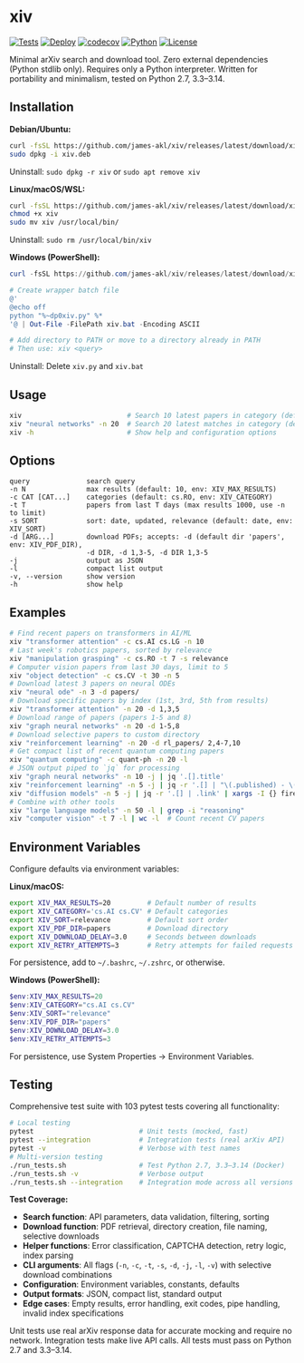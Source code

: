 # xiv

[![Tests](https://github.com/james-akl/xiv/actions/workflows/test.yml/badge.svg)](https://github.com/james-akl/xiv/actions/workflows/test.yml)
[![Deploy](https://github.com/james-akl/xiv/actions/workflows/deploy.yml/badge.svg)](https://github.com/james-akl/xiv/actions/workflows/deploy.yml)
[![codecov](https://codecov.io/gh/james-akl/xiv/branch/main/graph/badge.svg)](https://codecov.io/gh/james-akl/xiv)
[![Python](https://img.shields.io/badge/python-2.7%20%7C%203.3--3.14-blue.svg)](https://github.com/james-akl/xiv)
[![License](https://img.shields.io/badge/license-MIT-green.svg)](LICENSE)

Minimal arXiv search and download tool. Zero external dependencies (Python stdlib only). Requires only a Python interpreter. Written for portability and minimalism, tested on Python 2.7, 3.3–3.14.

## Installation

**Debian/Ubuntu:**
```bash
curl -fsSL https://github.com/james-akl/xiv/releases/latest/download/xiv.deb -o xiv.deb
sudo dpkg -i xiv.deb
```
Uninstall: `sudo dpkg -r xiv` or `sudo apt remove xiv`

**Linux/macOS/WSL:**
```bash
curl -fsSL https://github.com/james-akl/xiv/releases/latest/download/xiv -o xiv
chmod +x xiv
sudo mv xiv /usr/local/bin/
```
Uninstall: `sudo rm /usr/local/bin/xiv`

**Windows (PowerShell):**
```powershell
curl -fsSL https://github.com/james-akl/xiv/releases/latest/download/xiv -o xiv.py

# Create wrapper batch file
@'
@echo off
python "%~dp0xiv.py" %*
'@ | Out-File -FilePath xiv.bat -Encoding ASCII

# Add directory to PATH or move to a directory already in PATH
# Then use: xiv <query>
```
Uninstall: Delete `xiv.py` and `xiv.bat`

## Usage

```bash
xiv                          # Search 10 latest papers in category (default `cs.RO`)
xiv "neural networks" -n 20  # Search 20 latest matches in category (default `cs.RO`)
xiv -h                       # Show help and configuration options
```

## Options

```
query              search query
-n N               max results (default: 10, env: XIV_MAX_RESULTS)
-c CAT [CAT...]    categories (default: cs.RO, env: XIV_CATEGORY)
-t T               papers from last T days (max results 1000, use -n to limit)
-s SORT            sort: date, updated, relevance (default: date, env: XIV_SORT)
-d [ARG...]        download PDFs; accepts: -d (default dir 'papers', env: XIV_PDF_DIR),
                   -d DIR, -d 1,3-5, -d DIR 1,3-5
-j                 output as JSON
-l                 compact list output
-v, --version      show version
-h                 show help
```

## Examples

```bash
# Find recent papers on transformers in AI/ML
xiv "transformer attention" -c cs.AI cs.LG -n 10
# Last week's robotics papers, sorted by relevance
xiv "manipulation grasping" -c cs.RO -t 7 -s relevance
# Computer vision papers from last 30 days, limit to 5
xiv "object detection" -c cs.CV -t 30 -n 5
# Download latest 3 papers on neural ODEs
xiv "neural ode" -n 3 -d papers/
# Download specific papers by index (1st, 3rd, 5th from results)
xiv "transformer attention" -n 20 -d 1,3,5
# Download range of papers (papers 1-5 and 8)
xiv "graph neural networks" -n 20 -d 1-5,8
# Download selective papers to custom directory
xiv "reinforcement learning" -n 20 -d rl_papers/ 2,4-7,10
# Get compact list of recent quantum computing papers
xiv "quantum computing" -c quant-ph -n 20 -l
# JSON output piped to `jq` for processing
xiv "graph neural networks" -n 10 -j | jq '.[].title'
xiv "reinforcement learning" -n 5 -j | jq -r '.[] | "\(.published) - \(.title)"'
xiv "diffusion models" -n 5 -j | jq -r '.[] | .link' | xargs -I {} firefox {}
# Combine with other tools
xiv "large language models" -n 50 -l | grep -i "reasoning"
xiv "computer vision" -t 7 -l | wc -l  # Count recent CV papers
```

## Environment Variables

Configure defaults via environment variables:

**Linux/macOS:**
```bash
export XIV_MAX_RESULTS=20         # Default number of results
export XIV_CATEGORY='cs.AI cs.CV' # Default categories
export XIV_SORT=relevance         # Default sort order
export XIV_PDF_DIR=papers         # Download directory
export XIV_DOWNLOAD_DELAY=3.0     # Seconds between downloads
export XIV_RETRY_ATTEMPTS=3       # Retry attempts for failed requests
```

For persistence, add to `~/.bashrc`, `~/.zshrc`, or otherwise.

**Windows (PowerShell):**
```powershell
$env:XIV_MAX_RESULTS=20
$env:XIV_CATEGORY="cs.AI cs.CV"
$env:XIV_SORT="relevance"
$env:XIV_PDF_DIR="papers"
$env:XIV_DOWNLOAD_DELAY=3.0
$env:XIV_RETRY_ATTEMPTS=3
```

For persistence, use System Properties → Environment Variables.

## Testing

Comprehensive test suite with 103 pytest tests covering all functionality:

```bash
# Local testing
pytest                          # Unit tests (mocked, fast)
pytest --integration            # Integration tests (real arXiv API)
pytest -v                       # Verbose with test names
# Multi-version testing
./run_tests.sh                  # Test Python 2.7, 3.3–3.14 (Docker)
./run_tests.sh -v               # Verbose output
./run_tests.sh --integration    # Integration mode across all versions
```

**Test Coverage:**
- **Search function**: API parameters, data validation, filtering, sorting
- **Download function**: PDF retrieval, directory creation, file naming, selective downloads
- **Helper functions**: Error classification, CAPTCHA detection, retry logic, index parsing
- **CLI arguments**: All flags (`-n`, `-c`, `-t`, `-s`, `-d`, `-j`, `-l`, `-v`) with selective download combinations
- **Configuration**: Environment variables, constants, defaults
- **Output formats**: JSON, compact list, standard output
- **Edge cases**: Empty results, error handling, exit codes, pipe handling, invalid index specifications

Unit tests use real arXiv response data for accurate mocking and require no network. Integration tests make live API calls. All tests must pass on Python 2.7 and 3.3–3.14.
